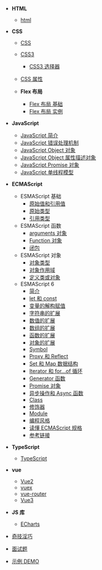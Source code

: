 - **HTML**

  - [html](zh-cn/browser-side/html/)

- **CSS**

  - [CSS](zh-cn/browser-side/css/)
  - [CSS3](zh-cn/browser-side/css/css3/)
    - [CSS3 选择器](zh-cn/browser-side/css/css3/css3-选择器)
  - [CSS 属性](zh-cn/browser-side/css/css3-属性)

  - **Flex 布局**
    - [Flex 布局 基础](zh-cn/browser-side/css/flex/flex1)
    - [Flex 布局 实例](zh-cn/browser-side/css/flex/flex2)

- **JavaScript**

  - [JavaScript 简介](zh-cn/browser-side/javascript/js/)
  - [JavaScript 错误处理机制](zh-cn/browser-side/javascript/js/js-error)
  - [JavaScript Object 对象](zh-cn/browser-side/javascript/js/js-object)
  - [JavaScript Object 属性描述对象](zh-cn/browser-side/javascript/js/js-object-attribute)
  - [JavaScript Promise 对象](zh-cn/browser-side/javascript/js/js-promise)
  - [JavaScript 单线程模型](zh-cn/browser-side/javascript/js/js-单线程)

- **ECMAScript**

  - ESMAScript 基础
    - [原始值和引用值](zh-cn/browser-side/javascript/es/es6-原始值和引用值)
    - [原始类型](zh-cn/browser-side/javascript/es/es6-原始类型)
    - [引用类型](zh-cn/browser-side/javascript/es/es6-引用类型)
  - ESMAScript 函数
    - [arguments 对象](zh-cn/browser-side/javascript/es/es6-arguments)
    - [Function 对象](zh-cn/browser-side/javascript/es/es6-function)
    - [闭包](zh-cn/browser-side/javascript/es/es6-闭包)
  - ESMAScript 对象
    - [对象类型](zh-cn/browser-side/javascript/es/es6-对象类型)
    - [对象作用域](zh-cn/browser-side/javascript/es/es6-对象作用域)
    - [定义类或对象](zh-cn/browser-side/javascript/es/es6-定义类或对象)
  - ESMAScript 6
    - [简介](zh-cn/browser-side/javascript/es/es6-简介)
    - [let 和 const](zh-cn/browser-side/javascript/es/es6-let&const)
    - [变量的解构赋值](zh-cn/browser-side/javascript/es/es6-变量的解构赋值)
    - [字符串的扩展](zh-cn/browser-side/javascript/es/es6-字符串的扩展)
    - [数值的扩展](zh-cn/browser-side/javascript/es/es6-数值的扩展)
    - [数组的扩展](zh-cn/browser-side/javascript/es/es6-数组的扩展)
    - [函数的扩展](zh-cn/browser-side/javascript/es/es6-函数的扩展)
    - [对象的扩展](zh-cn/browser-side/javascript/es/es6-对象的扩展)
    - [Symbol](zh-cn/browser-side/javascript/es/es6-symbol)
    - [Proxy 和 Reflect](zh-cn/browser-side/javascript/es/es6-proxy&reflect)
    - [Set 和 Map 数据结构](zh-cn/browser-side/javascript/es/es6-Set和Map数据结构)
    - [Iterator 和 for...of 循环](zh-cn/browser-side/javascript/es/es6-Iterator和for...of循环)
    - [Generator 函数](zh-cn/browser-side/javascript/es/es6-Generator函数)
    - [Promise 对象](zh-cn/browser-side/javascript/es/es6-Promise对象)
    - [异步操作和 Async 函数](zh-cn/browser-side/javascript/es/es6-异步操作和Async函数)
    - [Class](zh-cn/browser-side/javascript/es/es6-Class)
    - [修饰器](zh-cn/browser-side/javascript/es/es6-decorator)
    - [Module](zh-cn/browser-side/javascript/es/es6-module)
    - [编程风格](zh-cn/browser-side/javascript/es/es6-编程风格)
    - [读懂 ECMAScript 规格](zh-cn/browser-side/javascript/es/读懂ECMAScript规格)
    - [参考链接](zh-cn/browser-side/javascript/es/参考链接)

- **TypeScript**

  - [TypeScript](zh-cn/browser-side/javascript/ts/)

- **vue**
  - [Vue2](zh-cn/browser-side/vue/vue2/)
  - [vuex](zh-cn/browser-side/vue/vue2/vuex/)
  - [vue-router](zh-cn/browser-side/vue/vue2/vue-router/)
  - [Vue3](zh-cn/browser-side/vue/vue3/)
- **JS 库**

  - [ECharts](zh-cn/browser-side/javascript/other/echarts/)

- [奇技淫巧](zh-cn/browser-side/javascript/js/奇技淫巧)

- [面试题](zh-cn/browser-side/interview/)
- [示例 DEMO](zh-cn/browser-side/demo/)
